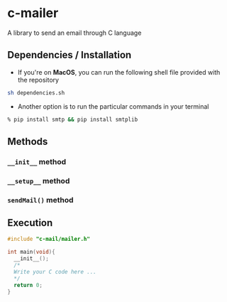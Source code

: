 # c-mailer
A library to send an email through C language

## Dependencies / Installation
- If you're on __MacOS__, you can run the following shell file provided with the repository
```zsh
sh dependencies.sh
```
- Another option is to run the particular commands in your terminal
```zsh
% pip install smtp && pip install smtplib
```

## Methods
### ```__init__``` method
### ```__setup__``` method
### ```sendMail()``` method

## Execution
```c
#include "c-mail/mailer.h"

int main(void){
  __init__();
  /*
  Write your C code here ...
  */
  return 0;
}
```

